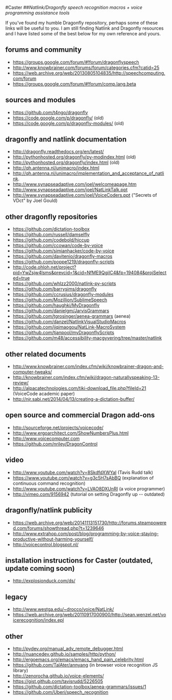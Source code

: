 #Caster
##_Natlink/Dragonfly speech recognition macros + voice programming assistance tools_

If you've found my humble Dragonfly repository, perhaps some of these links will be useful to you. I am still finding Natlink and Dragonfly resources and I have listed some of the best below for my own reference and yours.

forums and community
--
 - https://groups.google.com/forum/#!forum/dragonflyspeech
 - http://www.knowbrainer.com/forums/forum/categories.cfm?catid=25
 - https://web.archive.org/web/20130805104835/http://speechcomputing.com/forum
 - https://groups.google.com/forum/#!forum/comp.lang.beta

sources and modules
--
 - https://github.com/t4ngo/dragonfly
 - https://code.google.com/p/dragonfly/ (old)
 - https://code.google.com/p/dragonfly-modules/ (old)

dragonfly and natlink documentation
--
 - http://dragonfly.readthedocs.org/en/latest/
 - http://pythonhosted.org/dragonfly/py-modindex.html (old)
 - http://pythonhosted.org/dragonfly/index.html (old)
 - http://qh.antenna.nl/unimacro/index.html
 - http://qh.antenna.nl/unimacro/implementation_and_acceptance_of_natlink.
 - http://www.synapseadaptive.com/joel/welcomeapage.htm
 - http://www.synapseadaptive.com/joel/NatLinkTalk.ppt
 - http://www.synapseadaptive.com/joel/VoiceCoders.ppt ("Secrets of VDct" by Joel Gould)

other dragonfly repositories
--
 - https://github.com/dictation-toolbox
 - https://github.com/russell/damselfly
 - https://github.com/codebold/hiccup
 - https://github.com/ccowan/code-by-voice
 - https://github.com/simianhacker/code-by-voice
 - https://github.com/davitenio/dragonfly-macros
 - https://github.com/poppe1219/dragonfly-scripts
 - http://code.ohloh.net/project?pid=YwZsjw4lsms&prevcid=1&cid=NfME9QgiIC4&fp=194084&projSelected=true
 - https://github.com/whIzz2000/natlink-py-scripts
 - https://github.com/barrysims/dragonfly
 - https://github.com/ccrusius/dragonfly-modules
 - https://github.com/Mozillion/SublimeSpeech
 - https://github.com/haughki/MyDragonfly
 - https://github.com/danielgm/JarvisGrammars
 - https://github.com/tgrosinger/aenea-grammars (aenea)
 - https://github.com/danzel/NatlinkVisualStudioMacros
 - https://github.com/jiqimaogou/NatLink-MacroSystem
 - https://github.com/tjanpool/myDragonflyScripts
 - https://github.com/m48/accessibility-macgyvering/tree/master/natlink

other related documents
--
- http://www.knowbrainer.com/index.cfm/wiki/knowbrainer-dragon-and-computer-tweaks/
- http://knowbrainer.com/index.cfm/wiki/dragon-naturallyspeaking-13-review/
- http://alpacatechnologies.com/tiki-download_file.php?fileId=21 (VoiceCode academic paper)
- http://njr.sabi.net/2014/04/13/creating-a-dictation-buffer/

open source and commercial Dragon add-ons
--
 - http://sourceforge.net/projects/voicecode/
 - http://www.ergoarchitect.com/ShowNumbersPlus.html
 - http://www.voicecomputer.com
 - https://github.com/nriley/DragonControl

video
--
- http://www.youtube.com/watch?v=8SkdfdXWYaI (Tavis Rudd talk)
- https://www.youtube.com/watch?v=g3c5H7sAbBQ (explanation of continuous command recognition)
- http://www.youtube.com/watch?v=LVAO8DXUnRI (a voice programmer)
- http://vimeo.com/9156942 (tutorial on setting Dragonfly up -- outdated)

dragonfly/natlink publicity
--
- https://web.archive.org/web/20141113151730/http://forums.steampowered.com/forums/showthread.php?t=1239646
- http://www.extrahop.com/post/blog/programming-by-voice-staying-productive-without-harming-yourself/
- http://voicecontrol.blogspot.nl/

installation instructions for Caster (outdated, update coming soon)
--
 - http://explosionduck.com/ds/

legacy
--
- http://www.westga.edu/~drocco/voice/NatLink/
- https://web.archive.org/web/20110917000900/http://sean.wenzel.net/voicerecognition/index.epl

other
--
 - http://pydev.org/manual_adv_remote_debugger.html
 - http://nuancedev.github.io/samples/http/python/
 - http://ergoemacs.org/emacs/emacs_hand_pain_celebrity.html
 - https://github.com/TalAter/annyang (in browser voice recognition JS library)
 - http://zenorocha.github.io/voice-elements/
 - https://gist.github.com/tavisrudd/5226505
 - https://github.com/dictation-toolbox/aenea-grammars/issues/1
 - https://github.com/Uberi/speech_recognition
